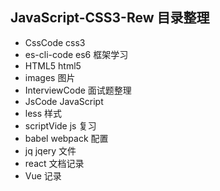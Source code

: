 ## JavaScript-CSS3-Rew 目录整理

- CssCode css3
- es-cli-code es6 框架学习
- HTML5 html5
- images 图片
- InterviewCode 面试题整理
- JsCode JavaScript
- less 样式
- scriptVide js 复习
- babel webpack 配置
- jq jqery 文件
- react 文档记录
- Vue 记录
